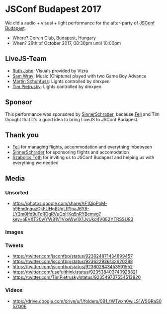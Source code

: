 # JSConf Budapest 2017

We did a audio + visual + light performance for the after-party of [JSConf Budapest](http://jsconfbp.com/).

* Where? [Corvin Club](http://corvinclub.hu/index.php/en/), Budapest, Hungary
* When? 26th of October 2017, 08:30pm until 10:00pm

## LiveJS-Team

* [Ruth John](https://twitter.com/Rumyra): Visuals provided by Vizra
* [Sam Wray](https://twitter.com/_2xAA): Music (Chiptune) played with two Game Boy Advance
* [Martin Schuhfuss](https://twitter.com/usefulthink): Lights controlled by dmxpen
* [Tim Pietrusky](https://twitter.com/TimPietrusky): Lights controlled by dmxpen

## Sponsor

This performance was sponsored by [SinnerSchrader](https://sinnerschrader.com/), because [Feli](https://github.com/kotzendekrabbe) and Tim thought that it's a good idea to bring LiveJS to JSConf Budapest. 

## Thank you

* [Feli](https://github.com/kotzendekrabbe) for managing flights, accommodation and everything inbetween
* [SinnerSchrader](https://sinnerschrader.com/) for sponsoring flights and accomodation
* [Szabolcs Toth](https://twitter.com/_Nec) for inviting us to JSConf Budapest and helping us with everything we needed

## Media

### Unsorted

* https://photos.google.com/share/AF1QipPoM-h9Em0nquzOkFUHgBUqLRYpaJ6Y8-LY2m0Ifd9uTcRDgRVuCpHKq5nRYBcmvg?key=aEVXT20wYW81V1VxeWw1X1JyUkd4V0E2YTRSSU93


### Images

### Tweets

* https://twitter.com/jsconfbp/status/923624871434899457
* https://twitter.com/jsconfbp/status/923622936132620288
* https://twitter.com/jsconfbp/status/923602843453591552
* https://twitter.com/usefulthink/status/923538403743928321
* https://twitter.com/TimPietrusky/status/923549737554513920

### Videos

* https://drive.google.com/drive/u/1/folders/0B1_fWTwxh0wiLS1WSGRaS05ZQ0E

